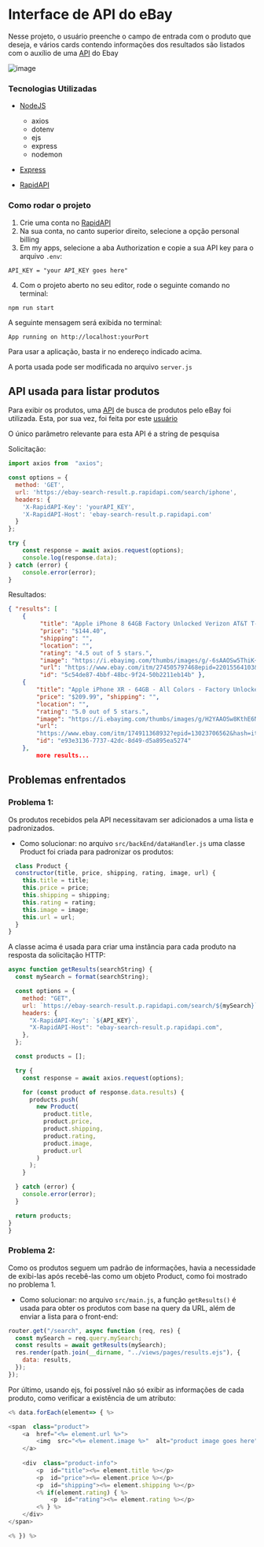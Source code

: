 
# Interface de API do eBay

Nesse projeto, o usuário preenche o campo de entrada com o produto que deseja, e vários cards contendo informações dos resultados são listados com o auxílio de uma [API](https://rapidapi.com/ruamazi/api/ebay-search-result) do Ebay

![image](https://github.com/S41K10/MyeBay/assets/89564462/0fbdabe7-dbbb-49c1-b819-b672beb1ea71)


### Tecnologias Utilizadas

* [NodeJS](https://nodejs.org/en)
	- axios
	- dotenv
	- ejs
	- express
	- nodemon

* [Express](https://expressjs.com/pt-br/)
* [RapidAPI](https://rapidapi.com/hub)

### Como rodar o projeto

1. Crie uma conta no [RapidAPI](rapidapi.com/)
2. Na sua conta, no canto superior direito, selecione a opção personal billing
3. Em my apps, selecione a aba Authorization e copie a sua API key para o arquivo ```.env```:
```dosini
API_KEY = "your API_KEY goes here"
```
4. Com o projeto aberto no seu editor, rode o seguinte comando no terminal:
 ```
npm run start
```
  A seguinte mensagem será exibida no terminal:
  ```
App running on http://localhost:yourPort
```
Para usar a aplicação, basta ir no endereço indicado acima.

A porta usada pode ser modificada no arquivo ```server.js```


## API usada para listar produtos

Para exibir os produtos, uma [API](https://rapidapi.com/ruamazi/api/ebay-search-result) de busca de produtos pelo eBay foi utilizada. Esta, por sua vez, foi feita por este [usuário](https://rapidapi.com/user/ruamazi)

O único parâmetro relevante para esta API é a string de pesquisa

Solicitação:
```javascript
import axios from  "axios";

const options = {
  method: 'GET',
  url: 'https://ebay-search-result.p.rapidapi.com/search/iphone',
  headers: {
    'X-RapidAPI-Key': 'yourAPI_KEY',
    'X-RapidAPI-Host': 'ebay-search-result.p.rapidapi.com'
  }
};

try {
	const response = await axios.request(options);
	console.log(response.data);
} catch (error) {
	console.error(error);
}
```
Resultados:
```json 
{ "results": [ 
	{ 
		 "title": "Apple iPhone 8 64GB Factory Unlocked Verizon AT&T T-Mobile Sprint Good", 
		 "price": "$144.40",
		 "shipping": "", 
		 "location": "", 
		 "rating": "4.5 out of 5 stars.",
		 "image": "https://i.ebayimg.com/thumbs/images/g/-6sAAOSw5ThiK~Z2/s-l300.jpg",
	     "url": "https://www.ebay.com/itm/274505797468epid=22015564103&hash=item3fe9d20f5c:g:-6sAAOSw5ThiK~Z2&amdata=enc%3AAQAIAAAAsHEQyGVfIalTIraqoBOA%2FA%2B%2FyjqaenKqM3FV4f1KyyDhpOVKGyK5oJYrayTnLszoNiaJA7hgKR0mDznXSIOSB16gmqaCc%2BHOfUP9My5vEnpMV%2BHNZzuQXwyftsH5FofowIydq5ZTz4ZoS43FKOfZUC5MbmyKnNhQdXDOrGsnV3VjIJYVQcqyd20b1fVmR580AWiCjeBuCLZba1WuAFWO%2FLVcZjN1DyPLkkG2C1NY2JGy%7Ctkp%3ABlBMUILlweT-Yg", 
	     "id": "5c54de87-4bbf-48bc-9f24-50b2211eb14b" }, 
	{ 
		"title": "Apple iPhone XR - 64GB - All Colors - Factory Unlocked - Good Condition", 						
		"price": "$209.99", "shipping": "", 
		"location": "", 
		"rating": "5.0 out of 5 stars.", 
		"image": "https://i.ebayimg.com/thumbs/images/g/H2YAAOSw8KthE6N8/s-l300.jpg", 
		"url": 
		"https://www.ebay.com/itm/174911368932?epid=13023706562&hash=item28b987aee4:g:H2YAAOSw8KthE6N8&amdata=enc%3AAQAIAAAAwC%2BPxGL4vtuLVwgf11E1ujPsBxbTv0aK4jZDQl6sbroVBPTKos6yXeLh16uB%2BTHXwmdUuGgID42n11%2BIxqDCQ280t5ZkBI%2FlpaA0cyspHTVDdSQJxbtei8uYXbX3quZpbmKVT0QvRPcCNzf%2Fq1la6nnB5IJ%2BbjegItPk%2BMdQy%2BV0LJsh%2F5kNyqYxIEoWsG0cP8V95Zdnb8BNau30rBAdQBX6uHSmFzjcBHTyDHKyeITIpBxpMHl6d7X5zedRfMe1wg%3D%3D%7Ctkp%3ABlBMUILlweT-Yg", 
		"id": "e93e3136-7737-42dc-8d49-d5a895ea5274" 
	}, 
		more results...
```

## Problemas enfrentados

### Problema 1:
Os produtos recebidos pela API necessitavam ser adicionados a uma lista e padronizados.
* Como solucionar: no arquivo ```src/backEnd/dataHandler.js``` uma classe Product foi criada para padronizar os produtos:
```javascript
  class Product {
  constructor(title, price, shipping, rating, image, url) {
    this.title = title;
    this.price = price;
    this.shipping = shipping;
    this.rating = rating;
    this.image = image;
    this.url = url;
  }
}
```
A classe acima é usada para criar uma instância para cada produto na resposta da solicitação HTTP:
```javascript
async function getResults(searchString) {
  const mySearch = format(searchString);

  const options = {
    method: "GET",
    url: `https://ebay-search-result.p.rapidapi.com/search/${mySearch}`,
    headers: {
      "X-RapidAPI-Key": `${API_KEY}`,
      "X-RapidAPI-Host": "ebay-search-result.p.rapidapi.com",
    },
  };

  const products = [];

  try {
    const response = await axios.request(options);

    for (const product of response.data.results) {
      products.push(
        new Product(
          product.title,
          product.price,
          product.shipping,
          product.rating,
          product.image,
          product.url
        )
      );
    }

  } catch (error) {
    console.error(error);
  }

  return products;
}
}
```



### Problema 2:
Como os produtos seguem um padrão de informações, havia a necessidade de exibi-las após recebê-las como um objeto Product, como foi mostrado no problema 1.
* Como solucionar: no arquivo ```src/main.js```, a função ```getResults()``` é usada para obter os produtos com base na query da URL, além de enviar a lista para o front-end:
```javascript
router.get("/search", async function (req, res) {
  const mySearch = req.query.mySearch;
  const results = await getResults(mySearch);
  res.render(path.join(__dirname, "../views/pages/results.ejs"), {
    data: results,
  });
});
```
Por último, usando ejs, foi possível não só exibir as informações de cada produto, como verificar a existência de um atributo:
```javascript
<% data.forEach(element=> { %>

<span  class="product">
	<a  href="<%= element.url %>">
		<img  src="<%= element.image %>"  alt="product image goes here" />
	</a>
	
	<div  class="product-info">
		<p  id="title"><%= element.title %></p>
		<p  id="price"><%= element.price %></p>
		<p  id="shipping"><%= element.shipping %></p>
		<% if(element.rating) { %>
			<p  id="rating"><%= element.rating %></p>
		<% } %>
	</div>
</span>

<% }) %>
```



